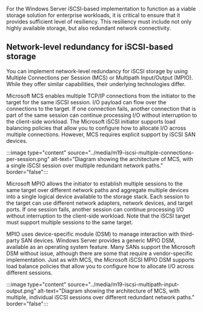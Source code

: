 For the Windows Server iSCSI-based implementation to function as a viable storage solution for enterprise workloads, it is critical to ensure that it provides sufficient level of resiliency. This resiliency must include not only highly available storage, but also redundant network connectivity.

## Network-level redundancy for iSCSI-based storage

You can implement network-level redundancy for iSCSI storage by using Multiple Connections per Session (MCS) or Multipath Input/Output (MPIO). While they offer similar capabilities, their underlying technologies differ.

Microsoft MCS enables multiple TCP/IP connections from the initiator to the target for the same iSCSI session. I/O payload can flow over the connections to the target. If one connection fails, another connection that is part of the same session can continue processing I/O without interruption to the client-side workload. The Microsoft iSCSI initiator supports load balancing policies that allow you to configure how to allocate I/O across multiple connections. However, MCS requires explicit support by iSCSI SAN devices.

:::image type="content" source="../media/m19-iscsi-multiple-connections-per-session.png" alt-text="Diagram showing the architecture of MCS, with a single iSCSI session over multiple redundant network paths." border="false":::

Microsoft MPIO allows the initiator to establish multiple sessions to the same target over different network paths and aggregate multiple devices into a single logical device available to the storage stack. Each session to the target can use different network adapters, network devices, and target ports. If one session fails, another session can continue processing I/O without interruption to the client-side workload. Note that the iSCSI target must support multiple sessions to the same target.

MPIO uses device-specific module (DSM) to manage interaction with third-party SAN devices. Windows Server provides a generic MPIO DSM, available as an operating system feature. Many SANs support the Microsoft DSM without issue, although there are some that require a vendor-specific implementation. Just as with MCS, the Microsoft iSCSI MPIO DSM supports load balance policies that allow you to configure how to allocate I/O across different sessions.

:::image type="content" source="../media/m19-iscsi-multipath-input-output.png" alt-text="Diagram showing the architecture of MCS, with multiple, individual iSCSI sessions over different redundant network paths." border="false":::
